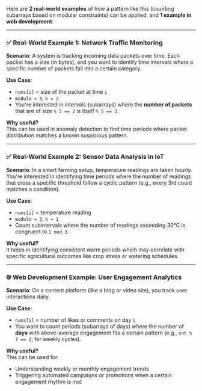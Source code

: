 Here are **2 real-world examples** of how a pattern like this (counting subarrays based on modular constraints) can be applied, and **1 example in web development**:

---

### ✅ **Real-World Example 1: Network Traffic Monitoring**
**Scenario**: A system is tracking incoming data packets over time. Each packet has a size (in bytes), and you want to identify time intervals where a specific number of packets fall into a certain category.

**Use Case**:
- `nums[i]` = size of the packet at time `i`
- `modulo = 5`, `k = 2`
- You're interested in intervals (subarrays) where the **number of packets** that are of size `% 5 == 2` is itself `% 5 == 2`.

**Why useful?**  
This can be used in anomaly detection to find time periods where packet distribution matches a known suspicious pattern.

---

### ✅ **Real-World Example 2: Sensor Data Analysis in IoT**
**Scenario**: In a smart farming setup, temperature readings are taken hourly. You're interested in identifying time periods where the number of readings that cross a specific threshold follow a cyclic pattern (e.g., every 3rd count matches a condition).

**Use Case**:
- `nums[i]` = temperature reading
- `modulo = 3`, `k = 1`
- Count subintervals where the number of readings exceeding 30°C is congruent to `1 mod 3`.

**Why useful?**  
It helps in identifying consistent warm periods which may correlate with specific agricultural outcomes like crop stress or watering schedules.

---

### 🌐 **Web Development Example: User Engagement Analytics**
**Scenario**: On a content platform (like a blog or video site), you track user interactions daily.

**Use Case**:
- `nums[i]` = number of likes or comments on day `i`
- You want to count periods (subarrays of days) where the number of **days** with above-average engagement fits a certain pattern (e.g., `cnt % 7 == 2`, for weekly cycles).

**Why useful?**  
This can be used for:
- Understanding weekly or monthly engagement trends
- Triggering automated campaigns or promotions when a certain engagement rhythm is met
